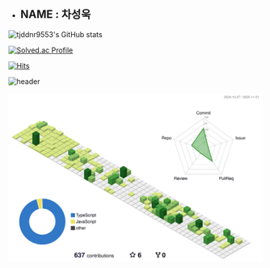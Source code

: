 * ## NAME : 차성욱

![tjddnr9553's GitHub stats](https://github-readme-stats.vercel.app/api?username=tjddnr9553&show_icons=true&theme=highcontrast)

[![Solved.ac Profile](http://mazassumnida.wtf/api/generate_badge?boj=tjddnr9553)](https://solved.ac/tjddnr9553)

[![Hits](https://hits.seeyoufarm.com/api/count/incr/badge.svg?url=https%3A%2F%2Fgithub.com%2Ftjddnr9553%2Ftjddnr9553.git&count_bg=%2379C83D&title_bg=%23555555&icon=&icon_color=%23E7E7E7&title=hits&edge_flat=false)](https://hits.seeyoufarm.com)

![header](https://capsule-render.vercel.app/api?type=waving&color=gradient&height=120&animation=fadeIn&section=footer&text=🚗🚘🚛&fontAlign=70)

![](./profile-3d-contrib/profile-green-animate.svg)
